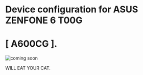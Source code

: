 # Device configuration for ASUS ZENFONE 6 T00G
# [ A600CG ].


![coming soon](http://i.imgur.com/dHb0VXy.png)

WILL EAT YOUR CAT.

